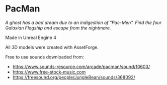 # PacMan


*A ghost has a bad dream due to an indigestion of "Pac-Men". Find the four Galaxian Flagship and escape from the nightmare.*

Made in Unreal Engine 4 

All 3D models were created with AssetForge.

Free to use sounds downloaded from:
- https://www.sounds-resource.com/arcade/pacman/sound/10603/
- https://www.free-stock-music.com
- https://freesound.org/people/JungleBean/sounds/368092/